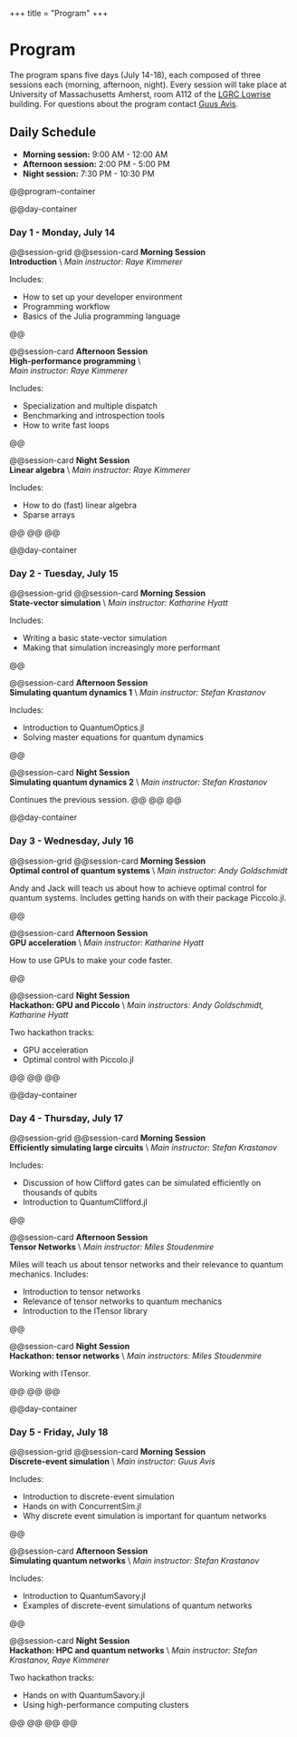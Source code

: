 +++
title = "Program"
+++

# Program

The program spans five days (July 14-18), each composed of three sessions each (morning, afternoon, night).
Every session will take place at University of Massachusetts Amherst, room A112 of the [LGRC Lowrise](https://events.umass.edu/lederle_graduate_research_center_lgrc_lowrise) building.
For questions about the program contact [Guus Avis](mailto:gavis@umass.edu).

## Daily Schedule
- **Morning session:** 9:00 AM - 12:00 AM
- **Afternoon session:** 2:00 PM - 5:00 PM
- **Night session:** 7:30 PM - 10:30 PM

@@program-container

@@day-container
### Day 1 - Monday, July 14

@@session-grid
@@session-card
**Morning Session**  
**Introduction** \\
*Main instructor: Raye Kimmerer*

Includes:
- How to set up your developer environment
- Programming workflow
- Basics of the Julia programming language

@@

@@session-card
**Afternoon Session**  
**High-performance programming** \\  
*Main instructor: Raye Kimmerer*

Includes:
- Specialization and multiple dispatch
- Benchmarking and introspection tools
- How to write fast loops

@@

@@session-card
**Night Session**  
**Linear algebra** \\
*Main instructor: Raye Kimmerer*

Includes:
- How to do (fast) linear algebra
- Sparse arrays

@@
@@
@@

@@day-container
### Day 2 - Tuesday, July 15

@@session-grid
@@session-card
**Morning Session**  
**State-vector simulation** \\ 
*Main instructor: Katharine Hyatt*

Includes:
- Writing a basic state-vector simulation
- Making that simulation increasingly more performant

@@

@@session-card
**Afternoon Session**  
**Simulating quantum dynamics 1** \\
*Main instructor: Stefan Krastanov*

Includes:
- Introduction to QuantumOptics.jl
- Solving master equations for quantum dynamics

@@

@@session-card
**Night Session**  
**Simulating quantum dynamics 2** \\
*Main instructor: Stefan Krastanov*

Continues the previous session.
@@
@@
@@

@@day-container
### Day 3 - Wednesday, July 16

@@session-grid
@@session-card
**Morning Session**  
**Optimal control of quantum systems** \\
*Main instructor: Andy Goldschmidt*

Andy and Jack will teach us about how to achieve optimal control for quantum systems.
Includes getting hands on with their package Piccolo.jl.

@@

@@session-card
**Afternoon Session**  
**GPU acceleration** \\ 
*Main instructor: Katharine Hyatt*

How to use GPUs to make your code faster.


@@

@@session-card
**Night Session**  
**Hackathon: GPU and Piccolo** \\
*Main instructors: Andy Goldschmidt, Katharine Hyatt*

Two hackathon tracks:
- GPU acceleration
- Optimal control with Piccolo.jl

@@
@@
@@

@@day-container
### Day 4 - Thursday, July 17

@@session-grid
@@session-card
**Morning Session**  
**Efficiently simulating large circuits** \\
*Main instructor: Stefan Krastanov*

Includes:
- Discussion of how Clifford gates can be simulated efficiently on thousands of qubits
- Introduction to QuantumClifford.jl

@@

@@session-card
**Afternoon Session**  
**Tensor Networks** \\ 
*Main instructor: Miles Stoudenmire*

Miles will teach us about tensor networks and their relevance to quantum mechanics.
Includes:
- Introduction to tensor networks
- Relevance of tensor networks to quantum mechanics
- Introduction to the ITensor library

@@

@@session-card
**Night Session**  
**Hackathon: tensor networks** \\
*Main instructors: Miles Stoudenmire*

Working with ITensor.

@@
@@
@@

@@day-container
### Day 5 - Friday, July 18

@@session-grid
@@session-card
**Morning Session**  
**Discrete-event simulation** \\
*Main instructor: Guus Avis*

Includes:
- Introduction to discrete-event simulation
- Hands on with ConcurrentSim.jl
- Why discrete event simulation is important for quantum networks

@@

@@session-card
**Afternoon Session**  
**Simulating quantum networks** \\ 
*Main instructor: Stefan Krastanov*

Includes:
- Introduction to QuantumSavory.jl
- Examples of discrete-event simulations of quantum networks

@@

@@session-card
**Night Session**  
**Hackathon: HPC and quantum networks** \\
*Main instructor: Stefan Krastanov, Raye Kimmerer*

Two hackathon tracks:
- Hands on with QuantumSavory.jl
- Using high-performance computing clusters

@@
@@
@@
@@


